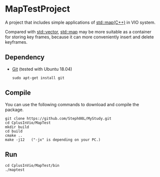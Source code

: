 # MapTestProject

A project that includes simple applications of [std::map(C++)](http://www.cplusplus.com/reference/map/map/) in VIO system.

Compared with [std::vector](http://www.cplusplus.com/reference/vector/), [std::map](http://www.cplusplus.com/reference/map/map/) may be more suitable as a container for storing key frames, because it can more conveniently insert and delete keyframes. 

## Dependency

- [Git](https://git-scm.com/) (tested with Ubuntu 18.04)
  ```
  sudo apt-get install git
  ```
  
## Compile

You can use the following commands to download and compile the package.

  ```
  git clone https://github.com/Steph00L/MyStudy.git
  cd CplusInVio/MapTest
  mkdir build
  cd build
  cmake ..
  make -j12   ("-jx" is depending on your PC.)
  ```

## Run

  ```
  cd CplusInVio/MapTest/bin
  ./maptest
  ```